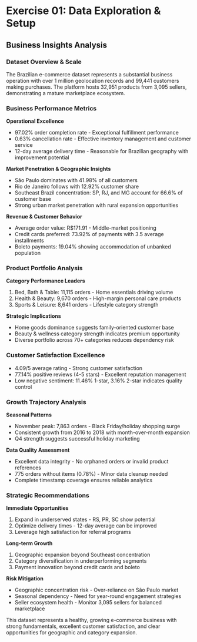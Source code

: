 # Exercise 01: Data Exploration & Setup
## Business Insights Analysis

### Dataset Overview & Scale
The Brazilian e-commerce dataset represents a substantial business operation with over 1 million geolocation records and 99,441 customers making purchases. The platform hosts 32,951 products from 3,095 sellers, demonstrating a mature marketplace ecosystem.

### Business Performance Metrics

**Operational Excellence**
- 97.02% order completion rate - Exceptional fulfillment performance
- 0.63% cancellation rate - Effective inventory management and customer service
- 12-day average delivery time - Reasonable for Brazilian geography with improvement potential

**Market Penetration & Geographic Insights**
- São Paulo dominates with 41.98% of all customers
- Rio de Janeiro follows with 12.92% customer share
- Southeast Brazil concentration: SP, RJ, and MG account for 66.6% of customer base
- Strong urban market penetration with rural expansion opportunities

**Revenue & Customer Behavior**
- Average order value: R$171.91 - Middle-market positioning
- Credit cards preferred: 73.92% of payments with 3.5 average installments
- Boleto payments: 19.04% showing accommodation of unbanked population

### Product Portfolio Analysis

**Category Performance Leaders**
1. Bed, Bath & Table: 11,115 orders - Home essentials driving volume
2. Health & Beauty: 9,670 orders - High-margin personal care products  
3. Sports & Leisure: 8,641 orders - Lifestyle category strength

**Strategic Implications**
- Home goods dominance suggests family-oriented customer base
- Beauty & wellness category strength indicates premium opportunity
- Diverse portfolio across 70+ categories reduces dependency risk

### Customer Satisfaction Excellence
- 4.09/5 average rating - Strong customer satisfaction
- 77.14% positive reviews (4-5 stars) - Excellent reputation management
- Low negative sentiment: 11.46% 1-star, 3.16% 2-star indicates quality control

### Growth Trajectory Analysis

**Seasonal Patterns**
- November peak: 7,863 orders - Black Friday/holiday shopping surge
- Consistent growth from 2016 to 2018 with month-over-month expansion
- Q4 strength suggests successful holiday marketing

**Data Quality Assessment**
- Excellent data integrity - No orphaned orders or invalid product references
- 775 orders without items (0.78%) - Minor data cleanup needed
- Complete timestamp coverage ensures reliable analytics

### Strategic Recommendations

**Immediate Opportunities**
1. Expand in underserved states - RS, PR, SC show potential
2. Optimize delivery times - 12-day average can be improved
3. Leverage high satisfaction for referral programs

**Long-term Growth**
1. Geographic expansion beyond Southeast concentration
2. Category diversification in underperforming segments
3. Payment innovation beyond credit cards and boleto

**Risk Mitigation**
- Geographic concentration risk - Over-reliance on São Paulo market
- Seasonal dependency - Need for year-round engagement strategies
- Seller ecosystem health - Monitor 3,095 sellers for balanced marketplace

This dataset represents a healthy, growing e-commerce business with strong fundamentals, excellent customer satisfaction, and clear opportunities for geographic and category expansion.
